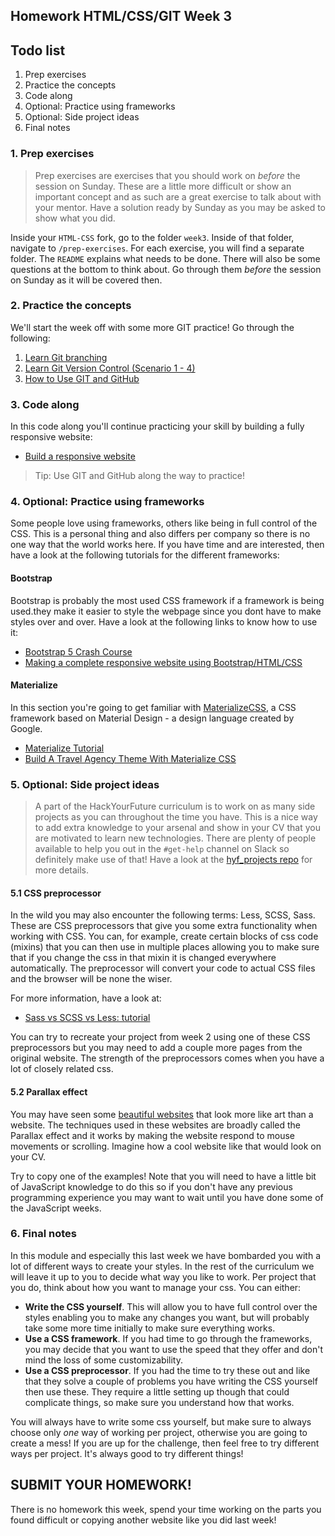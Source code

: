 ## Homework HTML/CSS/GIT Week 3

## Todo list

1. Prep exercises
2. Practice the concepts
3. Code along
4. Optional: Practice using frameworks
5. Optional: Side project ideas
6. Final notes

### 1. Prep exercises

> Prep exercises are exercises that you should work on _before_ the session on Sunday. These are a little more difficult or show an important concept and as such are a great exercise to talk about with your mentor. Have a solution ready by Sunday as you may be asked to show what you did.

Inside your `HTML-CSS` fork, go to the folder `week3`. Inside of that folder, navigate to `/prep-exercises`. For each exercise, you will find a separate folder. The `README` explains what needs to be done. There will also be some questions at the bottom to think about. Go through them _before_ the session on Sunday as it will be covered then.

### 2. Practice the concepts

We'll start the week off with some more GIT practice! Go through the following:

1. [Learn Git branching](https://learngitbranching.js.org/)
2. [Learn Git Version Control (Scenario 1 - 4)](https://www.katacoda.com/courses/git)
3. [How to Use GIT and GitHub](https://eu.udacity.com/course/how-to-use-git-and-github--ud775)

### 3. Code along

In this code along you'll continue practicing your skill by building a fully responsive website:

- [Build a responsive website](https://www.youtube.com/watch?v=p0bGHP-PXD4)

> Tip: Use GIT and GitHub along the way to practice!

### 4. Optional: Practice using frameworks

Some people love using frameworks, others like being in full control of the CSS. This is a personal thing and also differs per company so there is no one way that the world works here. If you have time and are interested, then have a look at the following tutorials for the different frameworks:

#### Bootstrap

Bootstrap is probably the most used CSS framework if a framework is being used.they make it easier to style the webpage since you dont have to make styles over and over. Have a look at the following links to know how to use it:

- [Bootstrap 5 Crash Course](https://www.youtube.com/watch?v=4sosXZsdy-s)
- [Making a complete responsive website using Bootstrap/HTML/CSS](https://www.youtube.com/watch?v=zhllkjYYUVE)

#### Materialize

In this section you're going to get familiar with [MaterializeCSS](https://materializecss.com/), a CSS framework based on Material Design - a design language created by Google.

- [Materialize Tutorial](https://www.youtube.com/playlist?list=PL4cUxeGkcC9gGrbtvASEZSlFEYBnPkmff)
- [Build A Travel Agency Theme With Materialize CSS](https://www.youtube.com/watch?v=MaP3vO-vEsg)

### 5. Optional: Side project ideas

> A part of the HackYourFuture curriculum is to work on as many side projects as you can throughout the time you have. This is a nice way to add extra knowledge to your arsenal and show in your CV that you are motivated to learn new technologies. There are plenty of people available to help you out in the `#get-help` channel on Slack so definitely make use of that! Have a look at the [hyf_projects repo](https://github.com/HackYourFuture/hyf_projects/blob/main/README.md#project-2-a-try-out-application) for more details.

#### 5.1 CSS preprocessor

In the wild you may also encounter the following terms: Less, SCSS, Sass. These are CSS preprocessors that give you some extra functionality when working with CSS. You can, for example, create certain blocks of css code (mixins) that you can then use in multiple places allowing you to make sure that if you change the css in that mixin it is changed everywhere automatically. The preprocessor will convert your code to actual CSS files and the browser will be none the wiser.

For more information, have a look at:

- [Sass vs SCSS vs Less: tutorial](https://marksheet.io/sass-scss-less.html)

You can try to recreate your project from week 2 using one of these CSS preprocessors but you may need to add a couple more pages from the original website. The strength of the preprocessors comes when you have a lot of closely related css.

#### 5.2 Parallax effect

You may have seen some [beautiful websites](https://www.awwwards.com/30-great-websites-with-parallax-scrolling.html) that look more like art than a website. The techniques used in these websites are broadly called the Parallax effect and it works by making the website respond to mouse movements or scrolling. Imagine how a cool website like that would look on your CV.

Try to copy one of the examples! Note that you will need to have a little bit of JavaScript knowledge to do this so if you don't have any previous programming experience you may want to wait until you have done some of the JavaScript weeks.

### 6. Final notes

In this module and especially this last week we have bombarded you with a lot of different ways to create your styles. In the rest of the curriculum we will leave it up to you to decide what way you like to work. Per project that you do, think about how you want to manage your css. You can either:

- **Write the CSS yourself**. This will allow you to have full control over the styles enabling you to make any changes you want, but will probably take some more time initially to make sure everything works.
- **Use a CSS framework**. If you had time to go through the frameworks, you may decide that you want to use the speed that they offer and don't mind the loss of some customizability.
- **Use a CSS preprocessor**. If you had the time to try these out and like that they solve a couple of problems you have writing the CSS yourself then use these. They require a little setting up though that could complicate things, so make sure you understand how that works.

You will always have to write some css yourself, but make sure to always choose only _one_ way of working per project, otherwise you are going to create a mess! If you are up for the challenge, then feel free to try different ways per project. It's always good to try different things!

## SUBMIT YOUR HOMEWORK!

There is no homework this week, spend your time working on the parts you found difficult or copying another website like you did last week!
